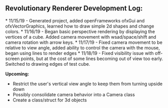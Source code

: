 <h2>Revolutionary Renderer Development Log:</h2>
* 11/15/19 - Generated project, added openFrameworks ofxGui and ofxVectorGraphics, learned how to draw simple 2d shapes and change colors.
* 11/16/19 - Began basic perspective rendering by displaying the vertices of a cube. Added camera movement with wsad/space/shift and camera rotation with arrow keys.
* 11/17/19 - Fixed camera movement to be relative to view angle, added ability to control the camera with the mouse, began using lines to render edges
* 11/18/19 - Fixed visibility issue with off-screen points, but at the cost of some lines becoming out of view too early. Switched to drawing edges of test cube.

**Upcoming:**

* Restrict the user's vertical view angle to keep them from turning upside down
* Possibly consolidate camera behavior into a Camera class
* Create a class/struct for 3d objects

